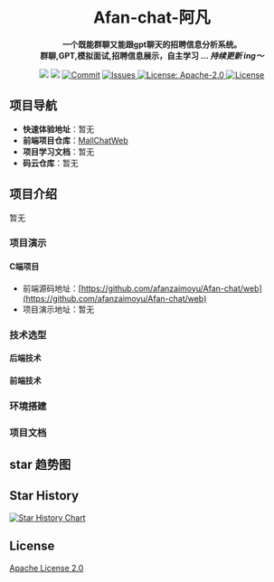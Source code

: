 <h1 align="center">Afan-chat-阿凡</h1>

<p align="center"><strong>一个既能群聊又能跟gpt聊天的招聘信息分析系统。<br>群聊,GPT,模拟面试,招聘信息展示，自主学习 ... <em>持续更新 ing～</em></strong></p>

<div align="center">
    <a href="https://github.com/afanzaimoyu/Afan-chat"><img src="https://img.shields.io/badge/github-项目地址-yellow.svg?style=plasticr"></a>
    <a href="https://github.com/afanzaimoyu/Afan-chat/web"><img src="https://img.shields.io/badge/前端-项目地址-blueviolet.svg?style=plasticr"></a>
    <a href="https://github.com/afanzaimoyu/Afan-chat/commits" target="_blank">
        <img alt="Commit" src="https://img.shields.io/github/commit-activity/m/zongzibinbin/Afan-chat"></a>
    <a href="https://github.com/afanzaimoyu/Afan-chat/issues" target="_blank">
        <img alt="Issues" src="https://img.shields.io/github/issues/zongzibinbin/Afan-chat">
    </a> 
    <a href="https://github.com/afanzaimoyu/Afan-chat/master/LICENSE" target="_blank">
        <img alt="License: Apache-2.0" src="https://img.shields.io/badge/License-Apache--2.0-blue.svg">
    </a> 
    <a href="https://github.com/afanzaimoyu/Afan-chat/stargazers" target="_blank">
        <img alt="License" src="https://img.shields.io/github/stars/zongzibinbin/Afan-chat.svg?style=social">
    </a>
</div>

## 项目导航

- **快速体验地址**：暂无
- **前端项目仓库**：[MallChatWeb](https://github.com/afanzaimoyu/Afan-chat/web)
- **项目学习文档**：暂无
- **码云仓库**：暂无

## 项目介绍

暂无

### 项目演示

#### C端项目

- 前端源码地址：[https://github.com/afanzaimoyu/Afan-chat/web](https://github.com/afanzaimoyu/Afan-chat/web)
- 项目演示地址：暂无

### 技术选型

#### 后端技术

#### 前端技术

### 环境搭建

### 项目文档

## star 趋势图

## Star History

[![Star History Chart](https://api.star-history.com/svg?repos=afanzaimoyu/Afan-chat&type=Timeline)](https://star-history.com/#afanzaimoyu/Afan-chat&Timeline)

## License

[Apache License 2.0](./LICENSE)
